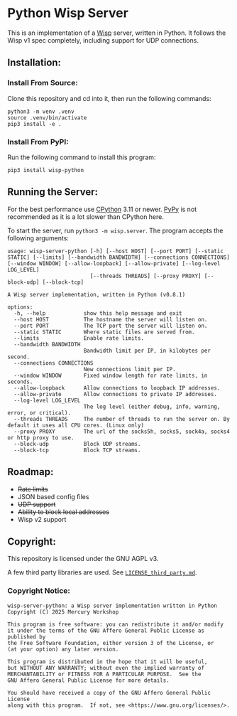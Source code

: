 # Python Wisp Server

This is an implementation of a [Wisp](https://github.com/MercuryWorkshop/wisp-protocol) server, written in Python. It follows the Wisp v1 spec completely, including support for UDP connections.

## Installation:
### Install From Source:
Clone this repository and cd into it, then run the following commands:
```
python3 -m venv .venv
source .venv/bin/activate
pip3 install -e .
```

### Install From PyPI:
Run the following command to install this program:
```
pip3 install wisp-python
```

## Running the Server:
For the best performance use [CPython](https://github.com/python/cpython) 3.11 or newer. [PyPy](https://github.com/pypy/pypy) is not recommended as it is a lot slower than CPython here. 

To start the server, run `python3 -m wisp.server`. The program accepts the following arguments:
```
usage: wisp-server-python [-h] [--host HOST] [--port PORT] [--static STATIC] [--limits] [--bandwidth BANDWIDTH] [--connections CONNECTIONS] [--window WINDOW] [--allow-loopback] [--allow-private] [--log-level LOG_LEVEL]
                          [--threads THREADS] [--proxy PROXY] [--block-udp] [--block-tcp]

A Wisp server implementation, written in Python (v0.8.1)

options:
  -h, --help            show this help message and exit
  --host HOST           The hostname the server will listen on.
  --port PORT           The TCP port the server will listen on.
  --static STATIC       Where static files are served from.
  --limits              Enable rate limits.
  --bandwidth BANDWIDTH
                        Bandwidth limit per IP, in kilobytes per second.
  --connections CONNECTIONS
                        New connections limit per IP.
  --window WINDOW       Fixed window length for rate limits, in seconds.
  --allow-loopback      Allow connections to loopback IP addresses.
  --allow-private       Allow connections to private IP addresses.
  --log-level LOG_LEVEL
                        The log level (either debug, info, warning, error, or critical).
  --threads THREADS     The number of threads to run the server on. By default it uses all CPU cores. (Linux only)
  --proxy PROXY         The url of the socks5h, socks5, sock4a, socks4 or http proxy to use.
  --block-udp           Block UDP streams.
  --block-tcp           Block TCP streams.
```

## Roadmap:
- ~~Rate limits~~
- JSON based config files
- ~~UDP support~~
- ~~Ability to block local addresses~~
- Wisp v2 support

## Copyright:
This repository is licensed under the GNU AGPL v3.

A few third party libraries are used. See [`LICENSE_third_party.md`](https://github.com/MercuryWorkshop/wisp-server-python/blob/main/LICENSE_third_party.md).

### Copyright Notice:
```
wisp-server-python: a Wisp server implementation written in Python
Copyright (C) 2025 Mercury Workshop

This program is free software: you can redistribute it and/or modify
it under the terms of the GNU Affero General Public License as published by
the Free Software Foundation, either version 3 of the License, or
(at your option) any later version.

This program is distributed in the hope that it will be useful,
but WITHOUT ANY WARRANTY; without even the implied warranty of
MERCHANTABILITY or FITNESS FOR A PARTICULAR PURPOSE.  See the
GNU Affero General Public License for more details.

You should have received a copy of the GNU Affero General Public License
along with this program.  If not, see <https://www.gnu.org/licenses/>.
```